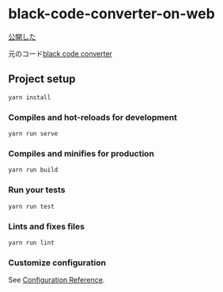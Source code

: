 # black-code-converter-on-web

[公開した](https://ryu1-1uyr.github.io/BlackConverterOnWEB/)

元のコード[black code converter](https://github.com/s17001/black-code-converter)

## Project setup
```
yarn install
```

### Compiles and hot-reloads for development
```
yarn run serve
```

### Compiles and minifies for production
```
yarn run build
```

### Run your tests
```
yarn run test
```

### Lints and fixes files
```
yarn run lint
```

### Customize configuration
See [Configuration Reference](https://cli.vuejs.org/config/).
